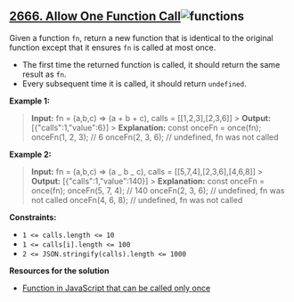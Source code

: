 ## [2666. Allow One Function Call](https://leetcode.com/problems/allow-one-function-call/)![functions](https://blog.alexdevero.com/wp-content/uploads/2020/01/javascript-functions-all-you-need-to-know-pt.1.jpg)

Given a function `fn`, return a new function that is identical to the original function except that it ensures `fn` is called at most once.

- The first time the returned function is called, it should return the same result as `fn`.
- Every subsequent time it is called, it should return `undefined`.

**Example 1:**

> **Input:** fn = (a,b,c) => (a + b + c), calls = [[1,2,3],[2,3,6]] > **Output:** [{"calls":1,"value":6}] > **Explanation:**
> const onceFn = once(fn);
> onceFn(1, 2, 3); // 6
> onceFn(2, 3, 6); // undefined, fn was not called

**Example 2:**

> **Input:** fn = (a,b,c) => (a _ b _ c), calls = [[5,7,4],[2,3,6],[4,6,8]] > **Output:** [{"calls":1,"value":140}] > **Explanation:**
> const onceFn = once(fn);
> onceFn(5, 7, 4); // 140
> onceFn(2, 3, 6); // undefined, fn was not called
> onceFn(4, 6, 8); // undefined, fn was not called

**Constraints:**

- `1 <= calls.length <= 10`
- `1 <= calls[i].length <= 100`
- `2 <= JSON.stringify(calls).length <= 1000`

**Resources for the solution**

- [Function in JavaScript that can be called only once](https://stackoverflow.com/questions/12713564/function-in-javascript-that-can-be-called-only-once)
